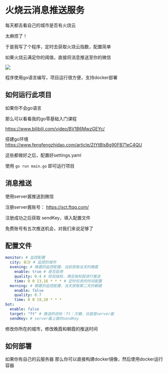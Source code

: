 # 火烧云消息推送服务

每天都去看自己的城市是否有火烧云

太麻烦了！

于是我写了个程序，定时去获取火烧云指数，配置简单

如果火烧云满足你的阈值，直接将消息推送至你的微信

![](https://image.fengfengzhidao.com/rj_10259001f2cfba6630b318de3b4d39ee065.png)


程序使用go语言编写，项目运行很方便，支持docker部署

## 如何运行此项目
如果你不会go语言

那么可以看看我的go零基础入门课程

https://www.bilibili.com/video/BV1B6MwzGEYc/

搭建go环境
https://www.fengfengzhidao.com/article/ZtYtBIsBg90FB71eC4QU

这些都做好之后，配置好settings.yaml

使用 `go run main.go` 即可运行项目

## 消息推送
使用server酱推送到微信

注册server酱账号： https://sct.ftqq.com/

注册成功之后获取 sendKey，填入配置文件

免费账号有五次推送机会，对我们来说足够了

## 配置文件
```yaml
monitor: # 监控配置
  city: 长沙 # 监控的城市
  evening: # 晚霞的监控配置，当前获取当天的晚霞
    enable: true # 是否启用
    quality: 0.4 # 校验指标，满足指标就进行推送
    time: 0 0 13,16 * * * # 定时任务的时间配置
  morning: # 朝霞的监控配置，当天获取第二天的朝霞
    enable: false
    quality: 0.7
    time: 0 0 19,20 * * *
bot:
  enable: false
  target: "ft" # 推送的目标：ft：方糖，也就是server酱
  sendKey: # server酱上面的sendKey
```
修改你所在的城市，修改晚霞和朝霞的推送时间


## 如何部署
如果你有自己的云服务器
那么你可以直接构建docker镜像，然后使用docker运行容器